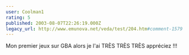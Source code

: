 ```yaml
---
user: Coolman1
rating: 5
published: 2003-08-07T22:26:19.000Z
legacy_url: http://www.emunova.net/veda/test/204.htm#comment-1579
---
```

Mon premier jeux sur GBA alors je l'ai TRÈS TRÈS TRÈS appréciez !!!